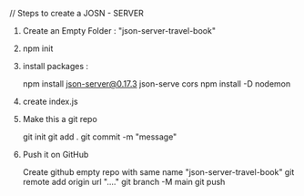 // Steps to create a JOSN - SERVER

1. Create an Empty Folder : "json-server-travel-book"

2. npm init

3. install packages :

   npm install json-server@0.17.3 json-serve cors
   npm install -D nodemon

4. create index.js
5. Make this a git repo

   git init
   git add .
   git commit -m "message"

6. Push it on GitHub

   Create github empty repo with same name "json-server-travel-book"
   git remote add origin url "...."
   git branch -M main
   git push
